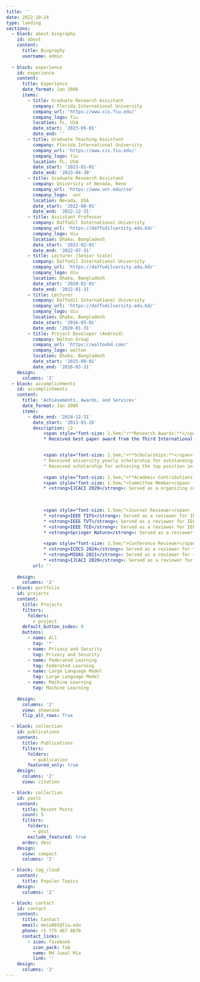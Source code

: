 ```yaml
---
title: ''
date: 2022-10-24
type: landing
sections:
  - block: about.biography
    id: about
    content:
      title: Biography
      username: admin
  
  - block: experience
    id: experience
    content:
      title: Experience
      date_format: Jan 2006
      items:
        - title: Graduate Research Assistant
          company: Florida International University
          company_url: 'https://www.cis.fiu.edu/'
          company_logo: fiu
          location: FL, USA
          date_start: '2023-05-01'
          date_end: ''
        - title: Graduate Teaching Assistant
          company: Florida International University
          company_url: 'https://www.cis.fiu.edu/'
          company_logo: fiu
          location: FL, USA
          date_start: '2023-01-01'
          date_end: '2023-04-30'   
        - title: Graduate Research Assistant
          company: University of Nevada, Reno
          company_url: 'https://www.unr.edu/cse'
          company_logo:  unr
          location: Nevada, USA
          date_start: '2022-08-01'
          date_end: '2022-12-31'
        - title: Assistant Professor
          company: Daffodil International University
          company_url: 'https://daffodilvarsity.edu.bd/'
          company_logo: diu
          location: Dhaka, Bangladesh
          date_start: '2022-02-01'
          date_end: '2022-07-31'
        - title: Lecturer (Senior Scale)
          company: Daffodil International University
          company_url: 'https://daffodilvarsity.edu.bd/'
          company_logo: diu
          location: Dhaka, Bangladesh
          date_start: '2020-02-01'
          date_end: '2022-01-31'
        - title: Lecturer
          company: Daffodil International University
          company_url: 'https://daffodilvarsity.edu.bd/'
          company_logo: diu
          location: Dhaka, Bangladesh
          date_start: '2016-05-01'
          date_end: '2020-01-31'
        - title: Project Developer (Android)
          company: Walton Group
          company_url: 'https://waltonbd.com/'
          company_logo: walton
          location: Dhaka, Bangladesh
          date_start: '2015-09-01'
          date_end: '2016-03-31'               
    design:
      columns: '2'
  - block: accomplishments
    id: accomplishments
    content:
      title: 'Achievements, Awards, and Services'
      date_format: Jan 2006
      items:
        - date_end: '2024-12-31'
          date_start: '2013-01-26'
          description: |2-
              <span style="font-size: 1.5em;">**Research Awards:**</span>
              * Received best paper award from the Third International Conference on Smart Systems: Innovations in Computing (SSIC), Springer, 2021.


              <span style="font-size: 1.5em;">**Scholarships:**</span>
              * Received university yearly scholarship for outstanding results.
              * Received scholarship for achieving the top position in the undergraduate entrance exam.
              
              <span style="font-size: 1.5em;">**Academic Contributions:**</span><br>
              <span style="font-size: 1.5em;">Committee Member</span>
              * <strong>IJCACI 2020</strong>: Served as a organizing committee member for International Joint Conference on Advances in Computational Intelligence, Daffodil International University, Bangladesh; Jahangirnagar University, Bangladesh and South Asian University, India

              
 
              <span style="font-size: 1.5em;">Journal Reviewer</span>
              * <strong>IEEE TIFS</strong>: Served as a reviewer for IEEE Transactions on Information Forensics & Security.    
              * <strong>IEEE TVT</strong>: Served as a reviewer for IEEE Transactions on Vehicular Technology.
              * <strong>IEEE TCE</strong>: Served as a reviewer for IEEE Transactions on Consumer Electronics.
              * <strong>Springer Nature</strong>: Served as a reviewer for the Springer Nature journal. 
    
              <span style="font-size: 1.5em;">Conference Reviewer</span>
              * <strong>ICDCS 2024</strong>: Served as a reviewer for the 44th IEEE International Conference on Distributed Computing Systems, Jersey City, New Jersey, USA.
              * <strong>MIDAS 2021</strong>: Served as a reviewer for the International Conference on Machine Intelligence and Data Science Applications (MIDAS 2021), Springer, Comilla University, Cumilla, Bangladesh.
              * <strong>IJCACI 2020</strong>: Served as a reviewer for International Joint Conference on Advances in Computational Intelligence, Daffodil International University, Bangladesh; Jahangirnagar University, Bangladesh and South Asian University, India    
          url: ''
      
    design:
      columns: '2'
  - block: portfolio
    id: projects
    content:
      title: Projects
      filters:
        folders:
          - project
      default_button_index: 0
      buttons:
        - name: All
          tag: '*'
        - name: Privacy and Security
          tag: Privacy and Security
        - name: Federated Learning
          tag: Federated Learning
        - name: Large Language Model
          tag: Large Language Model   
        - name: Machine Learning
          tag: Machine Learning
    
    design:
      columns: '2'
      view: showcase
      flip_alt_rows: True

  - block: collection
    id: publications
    content:
      title: Publications
      filters:
        folders:
          - publication
        featured_only: true
    design:
      columns: '2'
      view: citation

  - block: collection
    id: posts
    content:
      title: Recent Posts
      count: 5
      filters:
        folders:
          - post
        exclude_featured: true
      order: desc
    design:
      view: compact
      columns: '2'

  - block: tag_cloud
    content:
      title: Popular Topics
    design:
      columns: '2'

  - block: contact
    id: contact
    content:
      title: Contact
      email: mmia001@fiu.edu
      phone: +1 775 467 8870
      contact_links:
        - icon: facebook
          icon_pack: fab
          name: Md Jueal Mia
          link: ''
    design:
      columns: '2'
---
```

